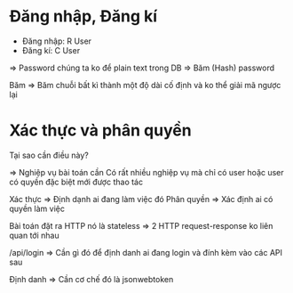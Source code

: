 # Đăng nhập, Đăng kí
- Đăng nhập: R User
- Đăng kí: C User

=> Password chúng ta ko để plain text trong DB
=> Băm (Hash) password

Băm => Băm chuỗi bất kì thành một độ dài cố định và ko thể giải mã ngược lại

# Xác thực và phân quyền
Tại sao cần điều này?

=> Nghiệp vụ bài toán cần
Có rất nhiều nghiệp vụ mà chỉ có user hoặc user có quyền đặc biệt mới được thao tác

Xác thực => Định dạnh ai đang làm việc đó
Phân quyền => Xác định ai có quyền làm việc

Bài toán đặt ra HTTP nó là stateless => 2 HTTP request-response ko liên quan tới nhau

/api/login => Cần gì đó để định danh ai đang login và đính kèm vào các API sau

Định danh => Cần cơ chế đó là jsonwebtoken

